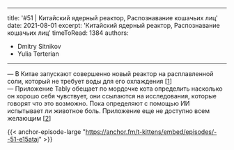 
---
title: '#51 | Китайский ядерный реактор, Распознавание кошачьих лиц'
date: 2021-08-01
excerpt: 'Китайский ядерный реактор, Распознавание кошачьих лиц'
timeToRead: 1384
authors:
  - Dmitry Sitnikov
  - Yulia Terterian
---

— В Китае запускают совершенно новый реактор на расплавленной соли, который не требует воды для его охлаждения [[1](https://www.livescience.com/china-creates-new-thorium-reactor.html)]<br/>
— Приложение Tably обещает по мордочке кота определить насколько он хорошо себя чувствует, они ссылаются на исследования, которые говорят что это возможно. Пока определяют с помощью ИИ испытывает ли животное боль. Приложение еще не доступно всем желающим [[2](https://esquire.ru/articles/278323-kanadskie-razrabotchiki-vypustili-prilozhenie-kotoroe-po-foto-opredelyaet-sostoyanie-zdorovya-koshek/)]

{{< anchor-episode-large "https://anchor.fm/t-kittens/embed/episodes/--51-e15ataj" >}}
